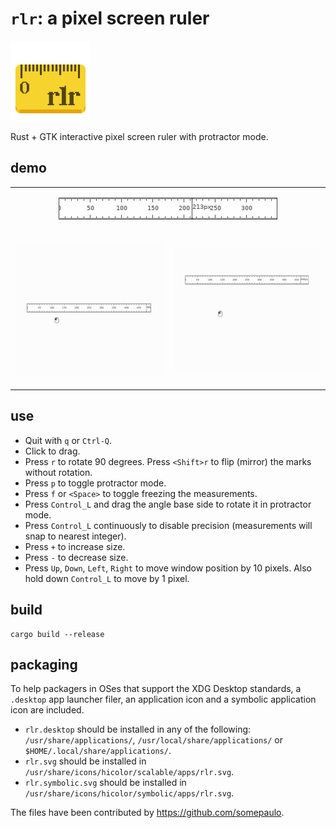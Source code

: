 # `rlr`: a pixel screen ruler

![./rlr.png](./rlr.png)

Rust + GTK interactive pixel screen ruler with protractor mode.

## demo

<table>
<tr><td colspan=2 align="center"><kbd>

![./demo.png](./demo.png)
</kbd></tr><tr><td><kbd>

![./demo.gif](./demo.gif)

</kbd></td><td><kbd>

![./demo_move.gif](./demo_move.gif)

</kbd></td></tr></table>


## use

- Quit with `q` or `Ctrl-Q`.
- Click to drag.
- Press `r` to rotate 90 degrees. Press `<Shift>r` to flip (mirror) the marks without rotation.
- Press `p` to toggle protractor mode.
- Press `f` or `<Space>` to toggle freezing the measurements.
- Press `Control_L` and drag the angle base side to rotate it in protractor mode.
- Press `Control_L` continuously to disable precision (measurements will snap to nearest integer).
- Press `+` to increase size.
- Press `-` to decrease size.
- Press `Up`, `Down`, `Left`, `Right` to move window position by 10 pixels. Also hold down `Control_L` to move by 1 pixel.

## build

```shell
cargo build --release
```

## packaging

To help packagers in OSes that support the XDG Desktop standards, a `.desktop`
app launcher filer, an application icon and a symbolic application icon are
included.

- `rlr.desktop` should be installed in any of the following:
  `/usr/share/applications/`, `/usr/local/share/applications/` or
  `$HOME/.local/share/applications/`.
- `rlr.svg` should be installed in
  `/usr/share/icons/hicolor/scalable/apps/rlr.svg`.
- `rlr.symbolic.svg` should be installed in
  `/usr/share/icons/hicolor/symbolic/apps/rlr.svg`.

The files have been contributed by <https://github.com/somepaulo>.

